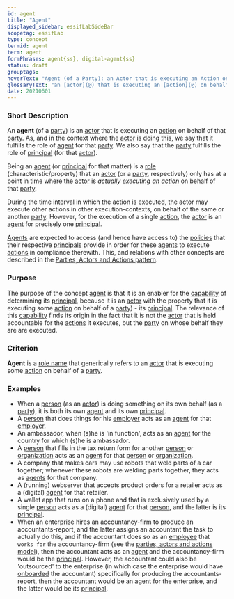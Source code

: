 ```yaml
---
id: agent
title: "Agent"
displayed_sidebar: essifLabSideBar
scopetag: essifLab
type: concept
termid: agent
term: agent
formPhrases: agent{ss}, digital-agent{ss}
status: draft
grouptags:
hoverText: "Agent (of a Party): an Actor that is executing an Action on behalf of a Party (called the Principal of that Actor)."
glossaryText: "an [actor](@) that is executing an [action](@) on behalf of a [party](@) (called the [principal](@) of that [actor](@))."
date: 20210601
---
```


### Short Description
An **agent** (of a [party](@)) is an [actor](@) that is executing an [action](@) on behalf of that [party](@). As, and in the context where the [actor](@) is doing this, we say that it fulfills the role of [agent](@) for that [party](@). We also say that the [party](@) fulfills the role of [principal](@) (for that [actor](@)).

Being an [agent](@) (or [principal](@) for that matter) is a [role](@) (characteristic/property) that an [actor](@) (or a [party](@), respectively) only has at a point in time where the [actor](@) is _actually executing an [action](@)_ on behalf of that [party](@).

During the time interval in which the action is executed, the actor may execute other actions in other execution-contexts, on behalf of the same or another [party](@). However, for the execution of a single [action](@), the [actor](@) is an [agent](@) for precisely one [principal](@).

[Agents](@) are expected to access (and hence have access to) the [policies](@) that their respective [principals](@) provide in order for these [agents](@) to execute [actions](@) in compliance therewith. This, and relations with other concepts are described in the [Parties, Actors and Actions pattern](pattern-party-actor-action@).

### Purpose
The purpose of the concept [agent](@) is that it is an enabler for the [capability](@) of determining its [principal](@), because it is an [actor](@) with the property that it is executing some [action](@) on behalf of a [party](@)) - its [principal](@). The relevance of this [capability](@) finds its origin in the fact that it is not the [actor](@) that is held accountable for the [actions](@) it executes, but the [party](@) on whose behalf they are are executed.
### Criterion
**Agent** is a [role name](@) that generically refers to an [actor](@) that is executing some [action](@) on behalf of a [party](@).

### Examples

- When a [person](human-being@) (as an [actor](@)) is doing something on its own behalf (as a [party](@)), it is both its own [agent](@) and its own [principal](@).
- A [person](human-being@) that does things for his [employer](@) acts as an [agent](@) for that [employer](@).
- An ambassador, when (s)he is 'in function', acts as an [agent](@) for the country for which (s)he is ambassador.
- A [person](human-being@) that fills in the tax return form for another [person](human-being@) or [organization](@) acts as an [agent](@) for that [person](human-being@) or [organization](@).
- A company that makes cars may use robots that weld parts of a car together; whenever these robots are welding parts together, they acts as [agents](@) for that company.
- A (running) webserver that accepts product orders for a retailer acts as a (digital) [agent](@) for that retailer.
- A wallet app that runs on a phone and that is exclusively used by a single [person](human-being@) acts as a (digital) [agent](@) for that [person](human-being@), and the latter is its [principal](@).
- When an enterprise hires an accountancy-firm to produce an accountants-report, and the latter assigns an accountant the task to actually do this, and if the accountant does so as an [employee](@) that `works for` the accountancy-firm (see the [parties, actors and actions model](pattern-party-actor-action@)), then the accountant acts as an [agent](@) and the accountancy-firm would be the [principal](@). However, the accountant could also be 'outsourced' to the enterprise (in which case the enterprise would have [onboarded](onboarding@) the accountant) specifically for producing the accountants-report, then the accountant would be an [agent](@) for the enterprise, and the latter would be its [principal](@).
